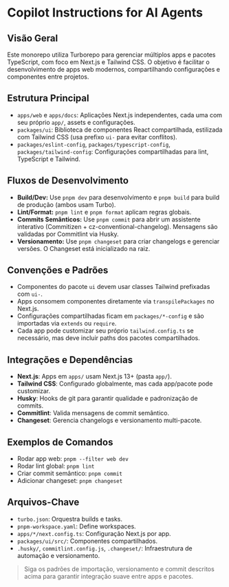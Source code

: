 # Copilot Instructions for AI Agents

## Visão Geral

Este monorepo utiliza Turborepo para gerenciar múltiplos apps e pacotes TypeScript, com foco em Next.js e Tailwind CSS. O objetivo é facilitar o desenvolvimento de apps web modernos, compartilhando configurações e componentes entre projetos.

## Estrutura Principal

- `apps/web` e `apps/docs`: Aplicações Next.js independentes, cada uma com seu próprio `app/`, assets e configurações.
- `packages/ui`: Biblioteca de componentes React compartilhada, estilizada com Tailwind CSS (usa prefixo `ui-` para evitar conflitos).
- `packages/eslint-config`, `packages/typescript-config`, `packages/tailwind-config`: Configurações compartilhadas para lint, TypeScript e Tailwind.

## Fluxos de Desenvolvimento

- **Build/Dev:** Use `pnpm dev` para desenvolvimento e `pnpm build` para build de produção (ambos usam Turbo).
- **Lint/Format:** `pnpm lint` e `pnpm format` aplicam regras globais.
- **Commits Semânticos:** Use `pnpm commit` para abrir um assistente interativo (Commitizen + cz-conventional-changelog). Mensagens são validadas por Commitlint via Husky.
- **Versionamento:** Use `pnpm changeset` para criar changelogs e gerenciar versões. O Changeset está inicializado na raiz.

## Convenções e Padrões

- Componentes do pacote `ui` devem usar classes Tailwind prefixadas com `ui-`.
- Apps consomem componentes diretamente via `transpilePackages` no Next.js.
- Configurações compartilhadas ficam em `packages/*-config` e são importadas via `extends` ou `require`.
- Cada app pode customizar seu próprio `tailwind.config.ts` se necessário, mas deve incluir paths dos pacotes compartilhados.

## Integrações e Dependências

- **Next.js**: Apps em `apps/` usam Next.js 13+ (pasta `app/`).
- **Tailwind CSS**: Configurado globalmente, mas cada app/pacote pode customizar.
- **Husky**: Hooks de git para garantir qualidade e padronização de commits.
- **Commitlint**: Valida mensagens de commit semântico.
- **Changeset**: Gerencia changelogs e versionamento multi-pacote.

## Exemplos de Comandos

- Rodar app web: `pnpm --filter web dev`
- Rodar lint global: `pnpm lint`
- Criar commit semântico: `pnpm commit`
- Adicionar changeset: `pnpm changeset`

## Arquivos-Chave

- `turbo.json`: Orquestra builds e tasks.
- `pnpm-workspace.yaml`: Define workspaces.
- `apps/*/next.config.ts`: Configuração Next.js por app.
- `packages/ui/src/`: Componentes compartilhados.
- `.husky/`, `commitlint.config.js`, `.changeset/`: Infraestrutura de automação e versionamento.

> Siga os padrões de importação, versionamento e commit descritos acima para garantir integração suave entre apps e pacotes.
